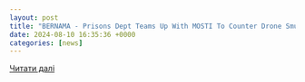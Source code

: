 ```yaml
---
layout: post
title: "BERNAMA - Prisons Dept Teams Up With MOSTI To Counter Drone Smuggling Threats"
date: 2024-08-10 16:35:36 +0000
categories: [news]
---
```


[Читати далі](https://www.bernama.com/en/news.php?id=2327844)
